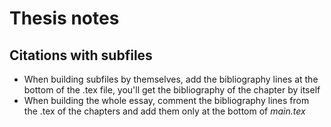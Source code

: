 # Thesis notes

## Citations with subfiles
* When building subfiles by themselves, add the bibliography lines at the bottom of the .tex file, you'll get the bibliography of the chapter by itself
* When building the whole essay, comment the bibliography lines from the .tex of the chapters and add them only at the bottom of *main.tex*